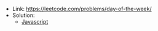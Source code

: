 - Link: https://leetcode.com/problems/day-of-the-week/
- Solution:
  - [Javascript](index.js)
  <!-- - [Typescript](index.ts) -->